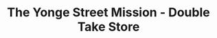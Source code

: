 ---
title: "The Yonge Street Mission - Double Take Store"
url: /toronto/the-yonge-street-mission-double-take-store/
shop: clothes
---